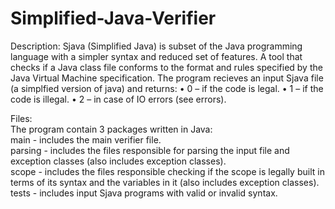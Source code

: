 # Simplified-Java-Verifier
Description:
Sjava (Simplified Java) is subset of the Java programming language with a simpler syntax and reduced set of features.
A tool that checks if a Java class file conforms to the format and rules specified by the Java Virtual Machine specification.
The program recieves an input Sjava file (a simplfied version of java) and returns:
  • 0 – if the code is legal.
  • 1 – if the code is illegal.
  • 2 – in case of IO errors (see errors).  

Files:<br />
The program contain 3 packages written in Java:<br />
main - includes the main verifier file.<br />
parsing - includes the files responsible for parsing the input file and exception classes (also includes exception classes).<br />
scope - includes the files responsible checking if the scope is legally built in terms of its syntax and the variables in it (also includes exception classes).<br />
tests - includes input Sjava programs with valid or invalid syntax.<br />
